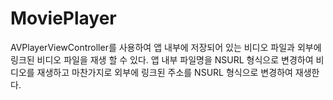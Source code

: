 # MoviePlayer
AVPlayerViewController를 사용하여 앱 내부에 저장되어 있는 비디오 파일과 외부에 링크된 비디오 파일을 재생 할 수 있다.
앱 내부 파일명을 NSURL 형식으로 변경하여 비디오를 재생하고 마찬가지로 외부에 링크된 주소를 NSURL 형식으로 변경하여 재생한다.
